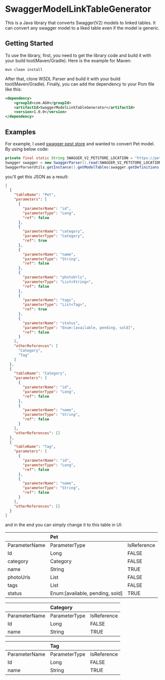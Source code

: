# SwaggerModelLinkTableGenerator
This is a Java library that converts Swagger(V2) models to linked tables. It can convert any swagger model to a liked table even if the model is generic.

## Getting Started
To use the library, first, you need to get the library code and build it with your build tool(Maven/Gradle). Here is the example for Maven:
```text
mvn clean install
```
After that, clone WSDL Parser and build it with your build tool(Maven/Gradle). Finally, you can add the dependency to your Pom file like this:
```xml
<dependency>
    <groupId>com.AGH</groupId>
    <artifactId>SwaggerModelLinkTableGenerator</artifactId>
    <version>1.0.0</version>
</dependency>
```

## Examples

For example, I used [swagger pest store](https://petstore.swagger.io/) and wanted to convert Pet model. By using below code:

```java
private final static String SWAGGER_V2_PETSTORE_LOCATION = "https://petstore.swagger.io/v2/swagger.json";
Swagger swagger = new SwaggerParser().read(SWAGGER_V2_PETSTORE_LOCATION);
SwaggerParserUtils.getInstance().getModelTables(swagger.getDefinitions(), "Pet");
```

you'll get this JSON as a result:

```json
[
  {
    "tableName": "Pet",
    "parameters": [
      {
        "parameterName": "id",
        "parameterType": "Long",
        "ref": false
      },
      {
        "parameterName": "category",
        "parameterType": "Category",
        "ref": true
      },
      {
        "parameterName": "name",
        "parameterType": "String",
        "ref": false
      },
      {
        "parameterName": "photoUrls",
        "parameterType": "List<String>",
        "ref": false
      },
      {
        "parameterName": "tags",
        "parameterType": "List<Tag>",
        "ref": true
      },
      {
        "parameterName": "status",
        "parameterType": "Enum:[available, pending, sold]",
        "ref": false
      }
    ],
    "otherReferences": [
      "Category",
      "Tag"
    ]
  },
  {
    "tableName": "Category",
    "parameters": [
      {
        "parameterName": "id",
        "parameterType": "Long",
        "ref": false
      },
      {
        "parameterName": "name",
        "parameterType": "String",
        "ref": false
      }
    ],
    "otherReferences": []
  },
  {
    "tableName": "Tag",
    "parameters": [
      {
        "parameterName": "id",
        "parameterType": "Long",
        "ref": false
      },
      {
        "parameterName": "name",
        "parameterType": "String",
        "ref": false
      }
    ],
    "otherReferences": []
  }
]
```

and in the end you can simply change it to this table in UI:

|               | Pet                             |             |
|:--------------|:--------------------------------|:------------|
| ParameterName | ParameterType                   | IsReference |
| Id            | Long                            | FALSE       |
| category      | Category                        | FALSE       |
| name          | String                          | TRUE        |
| photoUrls     | List<String>                    | FALSE       |
| tags          | List<Tag>                       | FALSE       |
| status        | Enum:[available, pending, sold] | TRUE        |


|               | Category                        |             |
|:--------------|:--------------------------------|:------------|
| ParameterName | ParameterType                   | IsReference |
| Id            | Long                            | FALSE       |
| name          | String                          | TRUE        |


|               | Tag                             |             |
|:--------------|:--------------------------------|:------------|
| ParameterName | ParameterType                   | IsReference |
| Id            | Long                            | FALSE       |
| name          | String                          | TRUE        |
